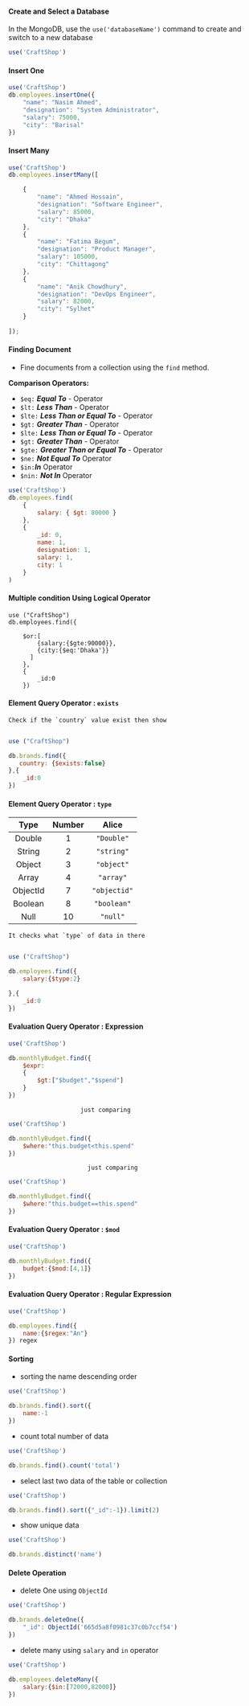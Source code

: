 #### Create and Select a Database

In the MongoDB, use the `use('databaseName')` command to create and switch to a new database

```js
use('CraftShop')
```

####  Insert One

```js
use('CraftShop')
db.employees.insertOne({
    "name": "Nasim Ahmed",
    "designation": "System Administrator",
    "salary": 75000,
    "city": "Barisal"
})
```

#### Insert Many

``` js
use('CraftShop')
db.employees.insertMany([

    {
        "name": "Ahmed Hossain",
        "designation": "Software Engineer",
        "salary": 85000,
        "city": "Dhaka"
    },
	{
	    "name": "Fatima Begum",	
	    "designation": "Product Manager",	
	    "salary": 105000,	
	    "city": "Chittagong"	
	},	
	{
	    "name": "Anik Chowdhury",
	    "designation": "DevOps Engineer",
	    "salary": 82000,
	    "city": "Sylhet"
	}
	
]);
```

#### Finding Document

- Fine documents from a collection using the `find` method.

**Comparison Operators:**

- `$eq:`  ***Equal To*** - Operator
- `$lt:` ***Less Than*** - Operator
- `$lte:` ***Less Than or Equal To*** - Operator 
- `$gt:` ***Greater Than*** - Operator
- `$lte:` ***Less Than or Equal To*** - Operator 
- `$gt:` ***Greater Than*** - Operator
- `$gte:` ***Greater Than or Equal To*** - Operator
- `$ne:` ***Not Equal To*** Operator
- `$in:`***In*** Operator
- `$nin:` ***Not In*** Operator
  

```js
use('CraftShop')
db.employees.find(
    {
        salary: { $gt: 80000 }
    },
    {
        _id: 0,
        name: 1,
        designation: 1,
        salary: 1,
        city: 1
    }
)

```


#### Multiple condition Using Logical Operator
  
  ```JS
use ("CraftShop")
db.employees.find({

    $or:[
        {salary:{$gte:90000}},
        {city:{$eq:'Dhaka'}}
	    ]
    },
    {
        _id:0
    })
```

#### Element Query Operator : `exists`

	Check if the `country` value exist then show
```js

use ("CraftShop")

db.brands.find({
   country: {$exists:false}
},{
    _id:0
})
```


#### Element Query Operator : `type`

|   Type   | **Number** |  **Alice**   |
| :------: | :--------: | :----------: |
|  Double  |     1      |  `"Double"`  |
|  String  |     2      |  `"string"`  |
|  Object  |     3      |  `"object"`  |
|  Array   |     4      |  `"array"`   |
| ObjectId |     7      | `"objectid"` |
| Boolean  |     8      | `"boolean"`  |
|   Null   |     10     |   `"null"`   |
	It checks what `type` of data in there
```js

use ("CraftShop")

db.employees.find({
    salary:{$type:2}

},{
    _id:0
})
```

#### Evaluation Query Operator : Expression 

```js
use('CraftShop')

db.monthlyBudget.find({
    $expr:
    {
        $gt:["$budget","$spend"]
    }
})
```

	                    just comparing 
```js
use('CraftShop')

db.monthlyBudget.find({
    $where:"this.budget<this.spend"
})
```

	                      just comparing 
```js
use('CraftShop')

db.monthlyBudget.find({
    $where:"this.budget==this.spend"
})
```
#### Evaluation Query Operator :  `$mod`

```js
use('CraftShop')

db.monthlyBudget.find({
    budget:{$mod:[4,1]}
}) 
```

#### Evaluation Query Operator :  Regular Expression

```js
use('CraftShop')

db.employees.find({
    name:{$regex:"An"}
}) regex 

```

#### Sorting

- sorting the name descending order
```js
use('CraftShop')

db.brands.find().sort({
    name:-1
}) 
```

- count total number of data
```js
use('CraftShop')

db.brands.find().count('total')
```

- select last two data of the table or collection
```js
use('CraftShop')

db.brands.find().sort({"_id":-1}).limit(2)
```

- show unique data
```js
use('CraftShop')

db.brands.distinct('name')
```
#### Delete Operation

- delete One using `ObjectId`
``` js
use('CraftShop')

db.brands.deleteOne({
    "_id": ObjectId('665d5a8f0981c37c0b7ccf54')
}) 
```

- delete many using `salary` and `in` operator
```js
use('CraftShop')

db.employees.deleteMany({
    salary:{$in:[72000,82000]}
}) 

```


